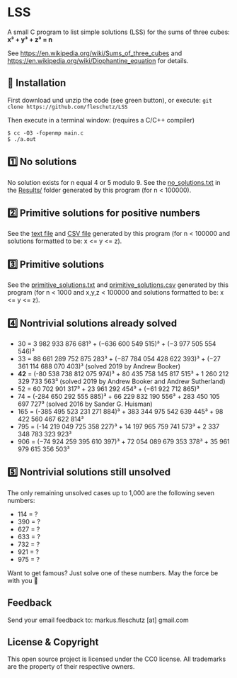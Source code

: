 LSS
===
A small C program to list simple solutions (LSS) for the sums of three cubes: **x³ + y³ + z³ = n**

See https://en.wikipedia.org/wiki/Sums_of_three_cubes and https://en.wikipedia.org/wiki/Diophantine_equation for details.


🔧 Installation
----------------
First download und unzip the code (see green button), or execute: `git clone https://github.com/fleschutz/LSS`

Then execute in a terminal window: (requires a C/C++ compiler)
```
$ cc -O3 -fopenmp main.c 
$ ./a.out 
```

1️⃣ No solutions
----------------
No solution exists for n equal 4 or 5 modulo 9. See the [no_solutions.txt](Results/no_solutions.txt) in the [Results/](Results/) folder generated by this program (for n < 100000).


2️⃣ Primitive solutions for positive numbers
--------------------------------------------
See the [text file](Results/primitive_solutions_for_positive_numbers.txt) and [CSV file](Results/primitive_solutions_for_positive_numbers.csv) generated by this program (for n < 100000 and solutions formatted to be: x <= y <= z).


3️⃣ Primitive solutions
-----------------------
See the [primitive_solutions.txt](Results/primitive_solutions.txt) and [primitive_solutions.csv](Results/primitive_solutions.csv) generated by this program (for n < 1000 and x,y,z < 100000 and solutions formatted to be: x <= y <= z).


4️⃣ Nontrivial solutions already solved
---------------------------------------
* 30 = 3 982 933 876 681³ + (−636 600 549 515)³ + (−3 977 505 554 546)³
* 33 = 88 661 289 752 875 283³ + (−87 784 054 428 622 393)³ + (−27 361 114 688 070 403)³   (solved 2019 by Andrew Booker)
* **42** = (-80 538 738 812 075 974)³ + 80 435 758 145 817 515³ + 1 260 212 329 733 563³  (solved 2019 by Andrew Booker and Andrew Sutherland)
* 52 = 60 702 901 317³ + 23 961 292 454³ + (−61 922 712 865)³
* 74 = (-284 650 292 555 885)³ + 66 229 832 190 556³ + 283 450 105 697 727³     (solved 2016 by Sander G. Huisman)
* 165 = (-385 495 523 231 271 884)³ + 383 344 975 542 639 445³ + 98 422 560 467 622 814³
* 795 = (-14 219 049 725 358 227)³ + 14 197 965 759 741 573³ + 2 337 348 783 323 923³
* 906 = (−74 924 259 395 610 397)³ + 72 054 089 679 353 378³ + 35 961 979 615 356 503³


5️⃣ Nontrivial solutions still unsolved
---------------------------------------
The only remaining unsolved cases up to 1,000 are the following seven numbers:

* 114 = ?
* 390 = ?
* 627 = ?
* 633 = ?
* 732 = ?
* 921 = ?
* 975 = ?

Want to get famous? Just solve one of these numbers. May the force be with you 🖖

Feedback
--------
Send your email feedback to: markus.fleschutz [at] gmail.com


License & Copyright
-------------------
This open source project is licensed under the CC0 license. All trademarks are the property of their respective owners.

